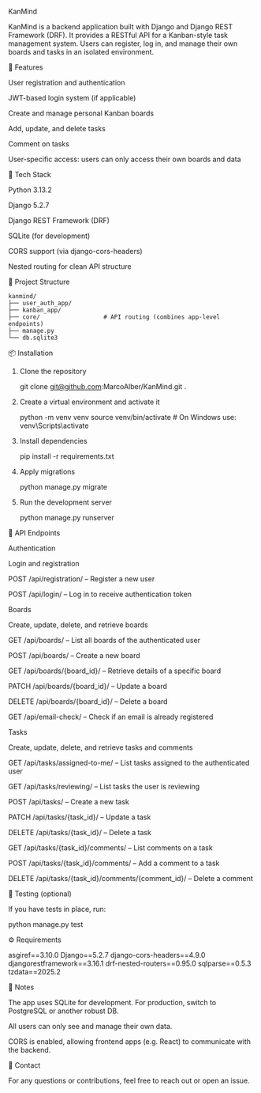 KanMind

KanMind is a backend application built with Django and Django REST Framework (DRF). It provides a RESTful API for a Kanban-style task management system. Users can register, log in, and manage their own boards and tasks in an isolated environment.

🔧 Features

User registration and authentication

JWT-based login system (if applicable)

Create and manage personal Kanban boards

Add, update, and delete tasks

Comment on tasks

User-specific access: users can only access their own boards and data

🚀 Tech Stack

Python 3.13.2

Django 5.2.7

Django REST Framework (DRF)

SQLite (for development)

CORS support (via django-cors-headers)

Nested routing for clean API structure

📁 Project Structure

```text
kanmind/
├── user_auth_app/
├── kanban_app/
├── core/                  # API routing (combines app-level endpoints)
├── manage.py
└── db.sqlite3
```


📦 Installation

1. Clone the repository

   git clone git@github.com:MarcoAlber/KanMind.git .

2. Create a virtual environment and activate it

    python -m venv venv
    source venv/bin/activate  # On Windows use: venv\Scripts\activate

3.  Install dependencies

    pip install -r requirements.txt

4.  Apply migrations

    python manage.py migrate

5.  Run the development server

    python manage.py runserver

🔑 API Endpoints

Authentication

Login and registration

POST /api/registration/ – Register a new user

POST /api/login/ – Log in to receive authentication token

Boards

Create, update, delete, and retrieve boards

GET /api/boards/ – List all boards of the authenticated user

POST /api/boards/ – Create a new board

GET /api/boards/{board_id}/ – Retrieve details of a specific board

PATCH /api/boards/{board_id}/ – Update a board

DELETE /api/boards/{board_id}/ – Delete a board

GET /api/email-check/ – Check if an email is already registered

Tasks

Create, update, delete, and retrieve tasks and comments

GET /api/tasks/assigned-to-me/ – List tasks assigned to the authenticated user

GET /api/tasks/reviewing/ – List tasks the user is reviewing

POST /api/tasks/ – Create a new task

PATCH /api/tasks/{task_id}/ – Update a task

DELETE /api/tasks/{task_id}/ – Delete a task

GET /api/tasks/{task_id}/comments/ – List comments on a task

POST /api/tasks/{task_id}/comments/ – Add a comment to a task

DELETE /api/tasks/{task_id}/comments/{comment_id}/ – Delete a comment

🥪 Testing (optional)

If you have tests in place, run:

python manage.py test

⚙️ Requirements

asgiref==3.10.0
Django==5.2.7
django-cors-headers==4.9.0
djangorestframework==3.16.1
drf-nested-routers==0.95.0
sqlparse==0.5.3
tzdata==2025.2

📌 Notes

The app uses SQLite for development. For production, switch to PostgreSQL or another robust DB.

All users can only see and manage their own data.

CORS is enabled, allowing frontend apps (e.g. React) to communicate with the backend.

📨 Contact

For any questions or contributions, feel free to reach out or open an issue.
